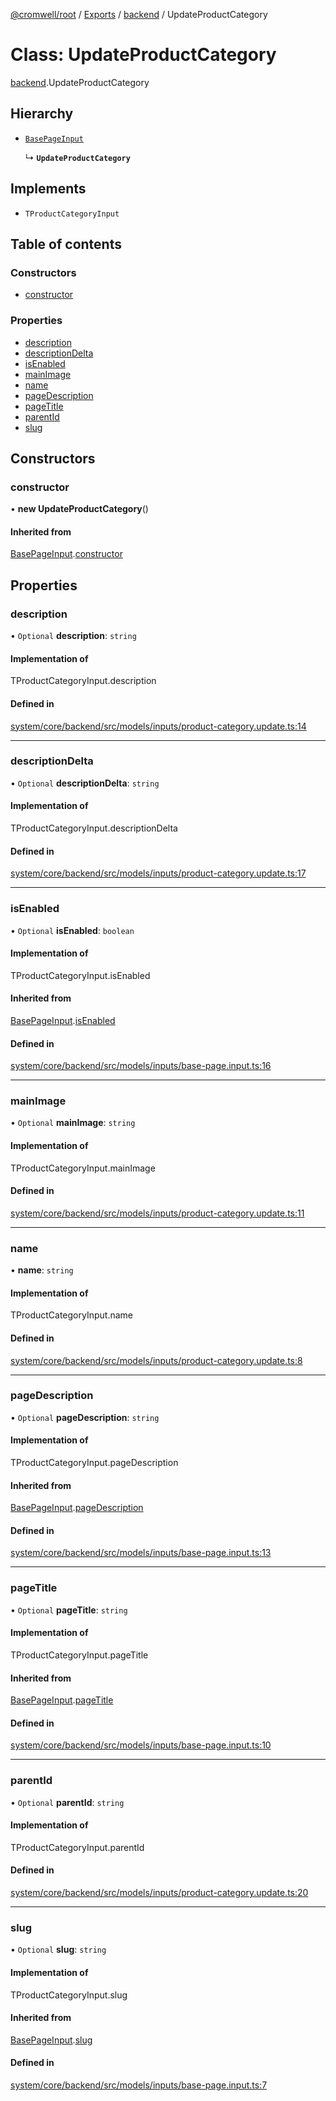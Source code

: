 [@cromwell/root](../README.md) / [Exports](../modules.md) / [backend](../modules/backend.md) / UpdateProductCategory

# Class: UpdateProductCategory

[backend](../modules/backend.md).UpdateProductCategory

## Hierarchy

- [`BasePageInput`](backend.BasePageInput.md)

  ↳ **`UpdateProductCategory`**

## Implements

- `TProductCategoryInput`

## Table of contents

### Constructors

- [constructor](backend.UpdateProductCategory.md#constructor)

### Properties

- [description](backend.UpdateProductCategory.md#description)
- [descriptionDelta](backend.UpdateProductCategory.md#descriptiondelta)
- [isEnabled](backend.UpdateProductCategory.md#isenabled)
- [mainImage](backend.UpdateProductCategory.md#mainimage)
- [name](backend.UpdateProductCategory.md#name)
- [pageDescription](backend.UpdateProductCategory.md#pagedescription)
- [pageTitle](backend.UpdateProductCategory.md#pagetitle)
- [parentId](backend.UpdateProductCategory.md#parentid)
- [slug](backend.UpdateProductCategory.md#slug)

## Constructors

### constructor

• **new UpdateProductCategory**()

#### Inherited from

[BasePageInput](backend.BasePageInput.md).[constructor](backend.BasePageInput.md#constructor)

## Properties

### description

• `Optional` **description**: `string`

#### Implementation of

TProductCategoryInput.description

#### Defined in

[system/core/backend/src/models/inputs/product-category.update.ts:14](https://github.com/CromwellCMS/Cromwell/blob/master/system/core/backend/src/models/inputs/product-category.update.ts#L14)

___

### descriptionDelta

• `Optional` **descriptionDelta**: `string`

#### Implementation of

TProductCategoryInput.descriptionDelta

#### Defined in

[system/core/backend/src/models/inputs/product-category.update.ts:17](https://github.com/CromwellCMS/Cromwell/blob/master/system/core/backend/src/models/inputs/product-category.update.ts#L17)

___

### isEnabled

• `Optional` **isEnabled**: `boolean`

#### Implementation of

TProductCategoryInput.isEnabled

#### Inherited from

[BasePageInput](backend.BasePageInput.md).[isEnabled](backend.BasePageInput.md#isenabled)

#### Defined in

[system/core/backend/src/models/inputs/base-page.input.ts:16](https://github.com/CromwellCMS/Cromwell/blob/master/system/core/backend/src/models/inputs/base-page.input.ts#L16)

___

### mainImage

• `Optional` **mainImage**: `string`

#### Implementation of

TProductCategoryInput.mainImage

#### Defined in

[system/core/backend/src/models/inputs/product-category.update.ts:11](https://github.com/CromwellCMS/Cromwell/blob/master/system/core/backend/src/models/inputs/product-category.update.ts#L11)

___

### name

• **name**: `string`

#### Implementation of

TProductCategoryInput.name

#### Defined in

[system/core/backend/src/models/inputs/product-category.update.ts:8](https://github.com/CromwellCMS/Cromwell/blob/master/system/core/backend/src/models/inputs/product-category.update.ts#L8)

___

### pageDescription

• `Optional` **pageDescription**: `string`

#### Implementation of

TProductCategoryInput.pageDescription

#### Inherited from

[BasePageInput](backend.BasePageInput.md).[pageDescription](backend.BasePageInput.md#pagedescription)

#### Defined in

[system/core/backend/src/models/inputs/base-page.input.ts:13](https://github.com/CromwellCMS/Cromwell/blob/master/system/core/backend/src/models/inputs/base-page.input.ts#L13)

___

### pageTitle

• `Optional` **pageTitle**: `string`

#### Implementation of

TProductCategoryInput.pageTitle

#### Inherited from

[BasePageInput](backend.BasePageInput.md).[pageTitle](backend.BasePageInput.md#pagetitle)

#### Defined in

[system/core/backend/src/models/inputs/base-page.input.ts:10](https://github.com/CromwellCMS/Cromwell/blob/master/system/core/backend/src/models/inputs/base-page.input.ts#L10)

___

### parentId

• `Optional` **parentId**: `string`

#### Implementation of

TProductCategoryInput.parentId

#### Defined in

[system/core/backend/src/models/inputs/product-category.update.ts:20](https://github.com/CromwellCMS/Cromwell/blob/master/system/core/backend/src/models/inputs/product-category.update.ts#L20)

___

### slug

• `Optional` **slug**: `string`

#### Implementation of

TProductCategoryInput.slug

#### Inherited from

[BasePageInput](backend.BasePageInput.md).[slug](backend.BasePageInput.md#slug)

#### Defined in

[system/core/backend/src/models/inputs/base-page.input.ts:7](https://github.com/CromwellCMS/Cromwell/blob/master/system/core/backend/src/models/inputs/base-page.input.ts#L7)
